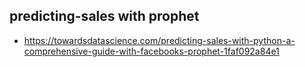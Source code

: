 ## predicting-sales with prophet
* https://towardsdatascience.com/predicting-sales-with-python-a-comprehensive-guide-with-facebooks-prophet-1faf092a84e1